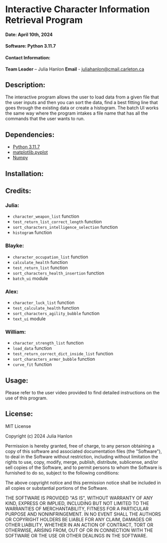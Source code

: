 # Interactive Character Information Retrieval Program
 #### Date: April 10th, 2024
 #### Software: Python 3.11.7 
 #### Contact Information: 
 __Team Leader__ – Julia Hanlon
 __Email__ - juliahanlon@cmail.carleton.ca

## Description:
The interactive program allows the user to load data from a given file that the user inputs and then you can sort the data, find a best fitting line that goes through the existing data or create a histogram. The batch UI works the same way where the program intakes a file name that has all the commands that the user wants to run.

## Dependencies:
- [Python 3.11.7](https://www.python.org/downloads/release/python-3117/)
- [matplotlib.pyplot](https://matplotlib.org/3.5.3/api/_as_gen/matplotlib.pyplot.html)
- [Numpy](https://numpy.org/)

## Installation:

## Credits:
### Julia:
- `character_weapon_list` function
- `test_return_list_correct_length` function
- `sort_characters_intelligence_selection` function
- `histogram` function

### Blayke:
- `character_occupation_list` function
- `calculate_health` function
- `test_return_list` function
- `sort_characters_health_insertion` function
- `batch_ui` module

### Alex:
- `character_luck_list` function
- `test_calculate_health` function
- `sort_characters_agility_bubble` function
- `text_ui` module

### William:
- `character_strength_list` function
- `load_data` function
- `test_return_correct_dict_inside_list` function
- `sort_characters_armor_bubble` function
- `curve_fit` function

## Usage: 
Please refer to the user video provided to find detailed instructions on the use of this program.

## License: 
MIT License

Copyright (c) 2024 Julia Hanlon

Permission is hereby granted, free of charge, to any person obtaining a copy
of this software and associated documentation files (the "Software"), to deal
in the Software without restriction, including without limitation the rights
to use, copy, modify, merge, publish, distribute, sublicense, and/or sell
copies of the Software, and to permit persons to whom the Software is
furnished to do so, subject to the following conditions:

The above copyright notice and this permission notice shall be included in all
copies or substantial portions of the Software.

THE SOFTWARE IS PROVIDED "AS IS", WITHOUT WARRANTY OF ANY KIND, EXPRESS OR
IMPLIED, INCLUDING BUT NOT LIMITED TO THE WARRANTIES OF MERCHANTABILITY,
FITNESS FOR A PARTICULAR PURPOSE AND NONINFRINGEMENT. IN NO EVENT SHALL THE
AUTHORS OR COPYRIGHT HOLDERS BE LIABLE FOR ANY CLAIM, DAMAGES OR OTHER
LIABILITY, WHETHER IN AN ACTION OF CONTRACT, TORT OR OTHERWISE, ARISING FROM,
OUT OF OR IN CONNECTION WITH THE SOFTWARE OR THE USE OR OTHER DEALINGS IN THE
SOFTWARE.
